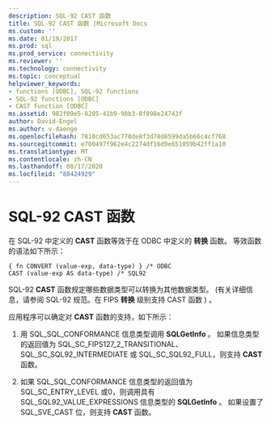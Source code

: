 ```yaml
---
description: SQL-92 CAST 函数
title: SQL-92 CAST 函数 |Microsoft Docs
ms.custom: ''
ms.date: 01/19/2017
ms.prod: sql
ms.prod_service: connectivity
ms.reviewer: ''
ms.technology: connectivity
ms.topic: conceptual
helpviewer_keywords:
- functions [ODBC], SQL-92 functions
- SQL-92 functions [ODBC]
- CAST function [ODBC]
ms.assetid: 982f09e5-8205-41b9-98b3-8f898e24743f
author: David-Engel
ms.author: v-daenge
ms.openlocfilehash: 7818cd653ac770de8f3d78d8599da5b66c4cf768
ms.sourcegitcommit: e700497f962e4c2274df16d9e651059b42ff1a10
ms.translationtype: MT
ms.contentlocale: zh-CN
ms.lasthandoff: 08/17/2020
ms.locfileid: "88424929"
---
```

# <a name="sql-92-cast-function"></a>SQL-92 CAST 函数
在 SQL-92 中定义的 **CAST** 函数等效于在 ODBC 中定义的 **转换** 函数。 等效函数的语法如下所示：  
  
```  
{ fn CONVERT (value-exp, data-type) } /* ODBC  
CAST (value-exp AS data-type) /* SQL92  
```  
  
 SQL-92 **CAST** 函数规定哪些数据类型可以转换为其他数据类型。  (有关详细信息，请参阅 SQL-92 规范。在 FIPS **转换** 级别支持 CAST 函数 ) 。  
  
 应用程序可以确定对 **CAST** 函数的支持，如下所示：  
  
1.  用 SQL_SQL_CONFORMANCE 信息类型调用 **SQLGetInfo** 。 如果信息类型的返回值为 SQL_SC_FIPS127_2_TRANSITIONAL、SQL_SC_SQL92_INTERMEDIATE 或 SQL_SC_SQL92_FULL，则支持 **CAST** 函数。  
  
2.  如果 SQL_SQL_CONFORMANCE 信息类型的返回值为 SQL_SC_ENTRY_LEVEL 或0，则调用具有 SQL_SQL92_VALUE_EXPRESSIONS 信息类型的 **SQLGetInfo** 。 如果设置了 SQL_SVE_CAST 位，则支持 **CAST** 函数。
